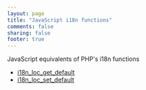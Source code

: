```yaml
---
layout: page
title: "JavaScript i18n functions"
comments: false
sharing: false
footer: true
---
```

JavaScript equivalents of PHP's i18n functions

 - [i18n_loc_get_default](/functions/i18n_loc_get_default)
 - [i18n_loc_set_default](/functions/i18n_loc_set_default)
